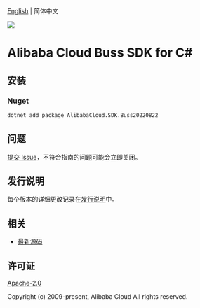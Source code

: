 [English](README.md) | 简体中文

![](https://aliyunsdk-pages.alicdn.com/icons/AlibabaCloud.svg)

# Alibaba Cloud Buss SDK for C#

## 安装

### Nuget

```bash
dotnet add package AlibabaCloud.SDK.Buss20220822
```

## 问题

[提交 Issue](https://github.com/aliyun/alibabacloud-csharp-sdk/issues/new)，不符合指南的问题可能会立即关闭。

## 发行说明

每个版本的详细更改记录在[发行说明](./ChangeLog.md)中。

## 相关

* [最新源码](https://github.com/aliyun/alibabacloud-csharp-sdk/)

## 许可证

[Apache-2.0](http://www.apache.org/licenses/LICENSE-2.0)

Copyright (c) 2009-present, Alibaba Cloud All rights reserved.
